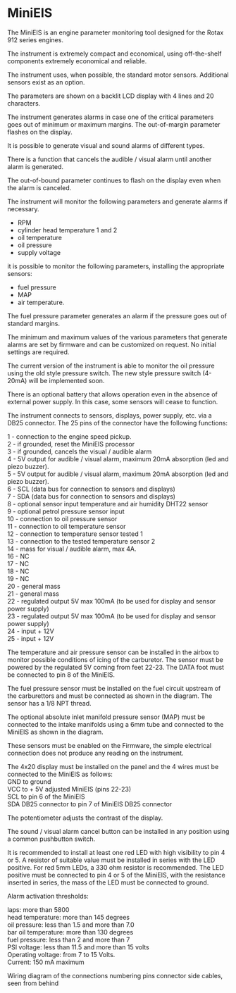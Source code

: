 # MiniEIS

The MiniEIS is an engine parameter monitoring tool designed for the Rotax 912 series engines.

The instrument is extremely compact and economical, using off-the-shelf components
extremely economical and reliable.

The instrument uses, when possible, the standard motor sensors. Additional sensors exist as an option.

The parameters are shown on a backlit LCD display with 4 lines and 20 characters.

The instrument generates alarms in case one of the critical parameters goes out of minimum or maximum margins. The out-of-margin parameter flashes on the display.

It is possible to generate visual and sound alarms of different types.

There is a function that cancels the audible / visual alarm until another alarm is generated. 

The out-of-bound parameter continues to flash on the display even when the alarm is canceled.

The instrument will monitor the following parameters and generate alarms if necessary.

- RPM
- cylinder head temperature 1 and 2
- oil temperature
- oil pressure
- supply voltage

it is possible to monitor the following parameters, installing the appropriate sensors:

- fuel pressure
- MAP
- air temperature.

The fuel pressure parameter generates an alarm if the pressure goes out of standard margins.

The minimum and maximum values of the various parameters that generate alarms are set
by firmware and can be customized on request. No initial settings are required.

The current version of the instrument is able to monitor the oil pressure using the old style
pressure switch. The new style pressure switch (4-20mA) will be implemented soon.

There is an optional battery that allows operation even in the absence of external power
supply. In this case, some sensors will cease to function.

The instrument connects to sensors, displays, power supply, etc. via a DB25 connector.
The 25 pins of the connector have the following functions:

1 - connection to the engine speed pickup.<br/>
2 - if grounded, reset the MiniEIS processor<br/>
3 - if grounded, cancels the visual / audible alarm<br/>
4 - 5V output for audible / visual alarm, maximum 20mA absorption (led and piezo buzzer).<br/>
5 - 5V output for audible / visual alarm, maximum 20mA absorption (led and piezo buzzer).<br/>
6 - SCL (data bus for connection to sensors and displays)<br/>
7 - SDA (data bus for connection to sensors and displays)<br/>
8 - optional sensor input temperature and air humidity DHT22 sensor<br/>
9 - optional petrol pressure sensor input<br/>
10 - connection to oil pressure sensor<br/>
11 - connection to oil temperature sensor<br/>
12 - connection to temperature sensor tested 1<br/>
13 - connection to the tested temperature sensor 2<br/>
14 - mass for visual / audible alarm, max 4A.<br/>
16 - NC<br/>
17 - NC<br/>
18 - NC<br/>
19 - NC<br/>
20 - general mass<br/>
21 - general mass<br/>
22 - regulated output 5V max 100mA (to be used for display and sensor power supply)<br/>
23 - regulated output 5V max 100mA (to be used for display and sensor power supply)<br/>
24 - input + 12V<br/>
25 - input + 12V<br/>

The temperature and air pressure sensor can be installed in the airbox to monitor possible
conditions of icing of the carburetor. The sensor must be powered by the regulated 5V coming
from feet 22-23. The DATA foot must be connected to pin 8 of the MiniEIS.

The fuel pressure sensor must be installed on the fuel circuit upstream of the carburettors
and must be connected as shown in the diagram. The sensor has a 1/8 NPT thread.

The optional absolute inlet manifold pressure sensor (MAP) must be connected to the intake
manifolds using a 6mm tube and connected to the MiniEIS as shown in the diagram.

These sensors must be enabled on the Firmware, the simple electrical connection does not
produce any reading on the instrument.

The 4x20 display must be installed on the panel and the 4 wires must be connected to the MiniEIS as
follows:<br/>
GND to ground<br/>
VCC to + 5V adjusted MiniEIS (pins 22-23)<br/>
SCL to pin 6 of the MiniEIS<br/>
SDA DB25 connector to pin 7 of MiniEIS DB25 connector

The potentiometer adjusts the contrast of the display.

The sound / visual alarm cancel button can be installed in any position using a common pushbutton switch.

It is recommended to install at least one red LED with high visibility to pin 4 or 5. A resistor of
suitable value must be installed in series with the LED positive. For red 5mm LEDs, a 330 ohm resistor is recommended. The LED positive must be connected to pin 4 or 5 of the MiniEIS, with the resistance inserted in series, the mass of the LED must be connected to ground.

Alarm activation thresholds:

laps: more than 5800<br/>
head temperature: more than 145 degrees<br/>
oil pressure: less than 1.5 and more than 7.0<br/>
bar oil temperature: more than 130 degrees<br/>
fuel pressure: less than 2 and more than 7<br/>
PSI voltage: less than 11.5 and more than 15 volts<br/>
Operating voltage: from 7 to 15 Volts.<br/>
Current: 150 mA maximum

Wiring diagram of the connections
numbering pins connector side cables, seen from behind
